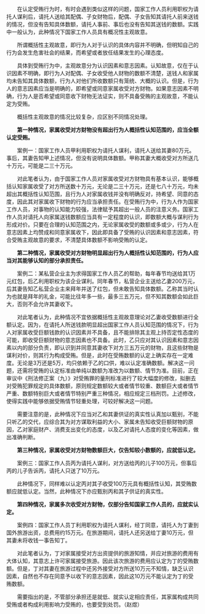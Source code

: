　　在认定受贿行为时，有时会遇到类似这样的问题，国家工作人员利用职权为请托人谋利后，请托人送给其配偶、子女财物后，配偶、子女告知其请托人前来送钱的情况，但没有告知具体数额，请托人事前、事后也没有告知其送钱的数额。实践中一般认为，此种情况下国家工作人员具有概况性主观故意。

　　所谓概括性主观故意，即行为人对于认识的具体内容并不明确，但明知自己的行为会发生危害社会的结果，而希望或者放任结果发生的心理态度。

　　具体到受贿行为中，主观故意分为认识因素和意志因素。认知故意，仅在于认识因素不明确，即行为人对配偶、子女收受他人财物的数额不清楚，送钱人和家属均未告知其具体数额，行为人对他们所收数额只有笼统、大概的认识。但是，行为人的意志因素应当是明确的，即希望或同意家属收受对方财物。如果意志因素不明确，行为人是否希望或同意收下财物无法证实，则不具备受贿的主观故意，不能认定为受贿。

　　概括性主观故意的情况比较复杂，应区别不同情况处理。

　　**第一种情况，家属收受对方财物没有超出行为人概括性认知范围的，应当全额认定受贿。**

　　案例一：国家工作人员甲利用职权为请托人谋利，请托人送给其妻80万元。事后，其妻告知甲上述情况，但没有说明具体数额。甲称其妻大概收受对方所送几十万元，可能是二三十万元。

　　对此笔者认为，由于国家工作人员对家属收受对方财物具有基本认识，能够概括认知家属收受了对方所送数十万元，无论是二三十万元，还是七八十万元，均未超出其概括性认知范围，且行为人对家属收钱并没有明确反对，持希望、同意的态度，因此其对家属收下财物的行为应当承担责任。在受贿行为中，行为人作为国家工作人员，对事物的认知能力较强，法律赋予其超出一般人员的注意义务。国家工作人员对请托人向家属送钱数额应当具有一定程度的认识，即数额大概与谋利行为形成对价。只要在合理的认知范围之内，无论家属收受的数额或多或少，行为人在意志因素上均赞成和同意家属收下，因此即具备了受贿的认识因素和意志因素，符合受贿主观故意的要求，不清楚具体数额不影响受贿的认定。

　　**第二种情况，家属收受对方财物明显超出行为人概括性认知范围的，行为人应当对其能够认知的部分承担责任。**

　　案例二：某私营企业主为求得国家工作人员乙的帮助，每年春节均送给其1万元红包，后乙利用职权为该企业谋利。同年春节，私营企业主送给乙妻200万元，后其妻告知乙私营企业主来拜年并送了红包，但未敢告知具体数额。乙称其当时认为也就是拜年的礼金，可能比往年多一些，最多三五万元，但不知其数额会如此巨大，否则不会允许其妻收下。

　　对此笔者认为，此种情况不宜依据概括性主观故意理论对乙妻收受数额进行全额认定。因为，在请托人所送钱款明显超出国家工作人员认知范围的情况下，行为人对家属收受巨额钱款的认识因素并不具备，且不能排除其主观上持否定性态度的可能，即收受巨额财物的意志因素也不具备。此时，乙只应对其认识因素和意志因素以内的部分负责，即认识到并同意其妻收下对方三五万元的财物，且这些财物是谋利对价，则其行为构成受贿。但是，此时在受贿数额的认定上确实存在一定难度。无论是3万还是5万，均只依赖于乙的口供，难以认定准确数额。解决这一问题，还需将受贿的认定标准由单纯以数额为准改为以数额、情节为准。目前，正在审议中《刑法修正案（九）》对受贿罪的量刑标准进行了较大幅度的修改，拟删去对受贿犯罪规定的具体数额，原则规定数额较大或者情节较重、数额巨大或者情节严重、数额特别巨大或者情节特别严重三种情况，相应规定三档刑罚。上述修改，使得实践中能够依据受贿情节轻重处理，可较好解决这一问题。

　　需要注意的是，此种情况下应当对乙和其妻供证的真实性认真加以甄别，不能只听乙的交代，应综合其为对方谋取利益的大小、家属未告知收受巨额财物的原因，乙对家庭财产、消费支出变化的态度，以及乙对请托人态度的变化等因素，做出准确判断。

　　**第三种情况，家属收受对方财物数额巨大，仅告知较小数额的，应就低认定。**

　　案例三：国家工作人员丙为请托人谋利，对方送给丙的儿子100万元，但事后丙的儿子告诉丙，请托人只送了10万元。

　　此种情况下，同样难以认定丙对其子收受100万元具有概括性认知，其受贿数额应就低认定。当然，此种情况下亦应甄别丙和其子供证的真实性。

　　**第四种情况，家属多次收受对方财物，仅部分告知国家工作人员的，应就实认定。**

　　案例四：国家工作人员丁利用职权为请托人谋利，经丁同意，请托人为丁妻到国外旅游出资，总费用约15万元。在旅游期间，请托人还另送给丁妻10万元，但其妻未将收钱一事告知丁。

　　对此笔者认为，丁对家属接受对方出资提供的旅游知情，并应对旅游的费用有大体认知，其意志上许可家属接受旅游。因此该次旅游的费用应认定为丁的受贿数额。但是，丁对其妻在旅游过程中还另外接受对方所送10万元不知情，缺乏认识因素，自然也不存在同意予以收下的意志因素，因此这10万元不能认定为丁的受贿数额。

　　需要指出的是，不管部分承担还是就低、就实认定相应责任，其家属构成共同受贿或者构成利用影响力受贿的，也要受到处罚。（赵煜）